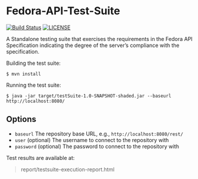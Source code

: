 # Fedora-API-Test-Suite
[![Build Status](https://travis-ci.org/fcrepo4-labs/Fedora-API-Test-Suite.svg?branch=master)](https://travis-ci.org/fcrepo4-labs/Fedora-API-Test-Suite)
[![LICENSE](https://img.shields.io/badge/license-Apache-blue.svg?style=flat-square)](./LICENSE)

A Standalone testing suite that exercises the requirements in the Fedora API Specification indicating the degree of the server’s compliance with the specification.


Building the test suite:
```
$ mvn install
```

Running the test suite:
```
$ java -jar target/testSuite-1.0-SNAPSHOT-shaded.jar --baseurl http://localhost:8080/
```

## Options
* `baseurl` The repository base URL, e.g., `http://localhost:8080/rest/`
* `user` (optional) The username to connect to the repository with
* `password` (optional) The password to connect to the repository with

 Test results are available at:
 > report/testsuite-execution-report.html
